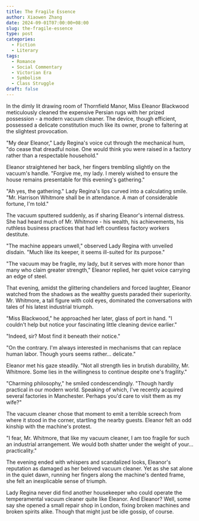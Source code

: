 ```yaml
---
title: The Fragile Essence
author: Xiaowen Zhang
date: 2024-09-01T07:00:00+08:00
slug: the-fragile-essence
type: post
categories:
  - Fiction
  - Literary
tags:
  - Romance
  - Social Commentary
  - Victorian Era
  - Symbolism
  - Class Struggle
draft: false
---
```


In the dimly lit drawing room of Thornfield Manor, Miss Eleanor Blackwood meticulously cleaned the expensive Persian rugs with her prized possession - a modern vacuum cleaner. The device, though efficient, possessed a delicate constitution much like its owner, prone to faltering at the slightest provocation.

"My dear Eleanor," Lady Regina's voice cut through the mechanical hum, "do cease that dreadful noise. One would think you were raised in a factory rather than a respectable household."

Eleanor straightened her back, her fingers trembling slightly on the vacuum's handle. "Forgive me, my lady. I merely wished to ensure the house remains presentable for this evening's gathering."

"Ah yes, the gathering." Lady Regina's lips curved into a calculating smile. "Mr. Harrison Whitmore shall be in attendance. A man of considerable fortune, I'm told."

The vacuum sputtered suddenly, as if sharing Eleanor's internal distress. She had heard much of Mr. Whitmore - his wealth, his achievements, his ruthless business practices that had left countless factory workers destitute.

"The machine appears unwell," observed Lady Regina with unveiled disdain. "Much like its keeper, it seems ill-suited for its purpose."

"The vacuum may be fragile, my lady, but it serves with more honor than many who claim greater strength," Eleanor replied, her quiet voice carrying an edge of steel.

That evening, amidst the glittering chandeliers and forced laughter, Eleanor watched from the shadows as the wealthy guests paraded their superiority. Mr. Whitmore, a tall figure with cold eyes, dominated the conversations with tales of his latest industrial triumph.

"Miss Blackwood," he approached her later, glass of port in hand. "I couldn't help but notice your fascinating little cleaning device earlier."

"Indeed, sir? Most find it beneath their notice."

"On the contrary. I'm always interested in mechanisms that can replace human labor. Though yours seems rather... delicate."

Eleanor met his gaze steadily. "Not all strength lies in brutish durability, Mr. Whitmore. Some lies in the willingness to continue despite one's fragility."

"Charming philosophy," he smiled condescendingly. "Though hardly practical in our modern world. Speaking of which, I've recently acquired several factories in Manchester. Perhaps you'd care to visit them as my wife?"

The vacuum cleaner chose that moment to emit a terrible screech from where it stood in the corner, startling the nearby guests. Eleanor felt an odd kinship with the machine's protest.

"I fear, Mr. Whitmore, that like my vacuum cleaner, I am too fragile for such an industrial arrangement. We would both shatter under the weight of your... practicality."

The evening ended with whispers and scandalized looks, Eleanor's reputation as damaged as her beloved vacuum cleaner. Yet as she sat alone in the quiet dawn, running her fingers along the machine's dented frame, she felt an inexplicable sense of triumph.

Lady Regina never did find another housekeeper who could operate the temperamental vacuum cleaner quite like Eleanor. And Eleanor? Well, some say she opened a small repair shop in London, fixing broken machines and broken spirits alike. Though that might just be idle gossip, of course.